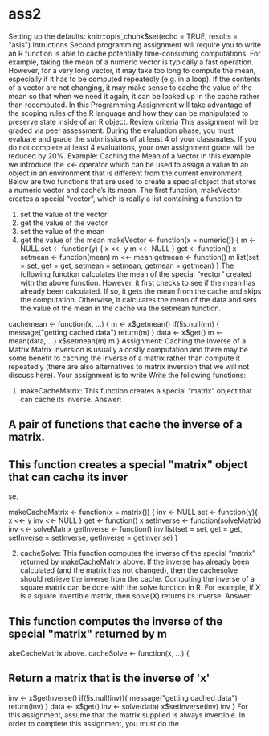 # ass2
Setting up the defaults:
knitr::opts_chunk$set(echo = TRUE, results = "asis")
Intructions
Second programming assignment will require you to write an R function is able to cache
potentially time-consuming computations. For example, taking the mean of a numeric vector is
typically a fast operation. However, for a very long vector, it may take too long to compute the
mean, especially if it has to be computed repeatedly (e.g. in a loop). If the contents of a vector
are not changing, it may make sense to cache the value of the mean so that when we need it
again, it can be looked up in the cache rather than recomputed. In this Programming Assignment
will take advantage of the scoping rules of the R language and how they can be manipulated to
preserve state inside of an R object. Review criteria
This assignment will be graded via peer assessment. During the evaluation phase, you must
evaluate and grade the submissions of at least 4 of your classmates. If you do not complete at
least 4 evaluations, your own assignment grade will be reduced by 20%. Example: Caching the
Mean of a Vector In this example we introduce the <<- operator which can be used to assign a
value to an object in an environment that is different from the current environment. Below are two
functions that are used to create a special object that stores a numeric vector and cache’s its
mean.
The first function, makeVector creates a special “vector”, which is really a list containing a
function to:
1. set the value of the vector
2. get the value of the vector
3. set the value of the mean
4. get the value of the mean
makeVector <- function(x = numeric()) {
m <- NULL
set <- function(y) {
x <<- y
m <<- NULL
}
get <- function() x
setmean <- function(mean) m <<- mean
getmean <- function() m
list(set = set, get = get,
setmean = setmean,
getmean = getmean)
}
The following function calculates the mean of the special “vector” created with the above
function. However, it first checks to see if the mean has already been calculated. If so, it gets the
mean from the cache and skips the computation. Otherwise, it calculates the mean of the data
and sets the value of the mean in the cache via the setmean function.

cachemean <- function(x, ...) {
m <- x$getmean()
if(!is.null(m)) {
message("getting cached data")
return(m)
}
data <- x$get()
m <- mean(data, ...)
x$setmean(m)
m
}
Assignment: Caching the Inverse of a Matrix
Matrix inversion is usually a costly computation and there may be some benefit to caching the
inverse of a matrix rather than compute it repeatedly (there are also alternatives to matrix
inversion that we will not discuss here). Your assignment is to write
Write the following functions:
1. makeCacheMatrix: This function creates a special “matrix” object that can cache its
inverse.
Answer:
## A pair of functions that cache the inverse of a matrix.
## This function creates a special "matrix" object that can cache its inver
se.

makeCacheMatrix <- function(x = matrix()) {
inv <- NULL
set <- function(y){
x <<- y
inv <<- NULL
}
get <- function() x
setInverse <- function(solveMatrix) inv <<- solveMatrix
getInverse <- function() inv
list(set = set, get = get, setInverse = setInverse, getInverse = getInver
se)
}

2. cacheSolve: This function computes the inverse of the special “matrix” returned by
makeCacheMatrix above. If the inverse has already been calculated (and the matrix has
not changed), then the cachesolve should retrieve the inverse from the cache.
Computing the inverse of a square matrix can be done with the solve function in R. For
example, if X is a square invertible matrix, then solve(X) returns its inverse.
Answer:
## This function computes the inverse of the special "matrix" returned by m
akeCacheMatrix above.
cacheSolve <- function(x, ...) {
## Return a matrix that is the inverse of 'x'
inv <- x$getInverse()
if(!is.null(inv)){
message("getting cached data")
return(inv)
}
data <- x$get()
inv <- solve(data)
x$setInverse(inv)
inv
}
For this assignment, assume that the matrix supplied is always invertible.
In order to complete this assignment, you must do the
